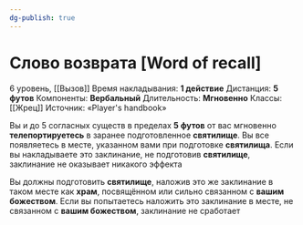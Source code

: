 ```yaml
---
dg-publish: true
---
```

# Слово возврата [Word of recall]
6 уровень, [[Вызов]]
Время накладывания: **1 действие**
Дистанция: **5 футов**
Компоненты: **Вербальный**
Длительность: **Мгновенно**
Классы: [[Жрец]]
Источник: «Player's handbook»

Вы и до 5 согласных существ в пределах **5 футов** от вас мгновенно **телепортируетесь** в заранее подготовленное **святилище**. Вы все появляетесь в месте, указанном вами при подготовке **святилища**. Если вы накладываете это заклинание, не подготовив **святилище**, заклинание не оказывает никакого эффекта

Вы должны подготовить **святилище**, наложив это же заклинание в таком месте как **храм**, посвящённом или сильно связанном с **вашим божеством**. Если вы попытаетесь наложить это заклинание в месте, не связанном с **вашим божеством**, заклинание не сработает